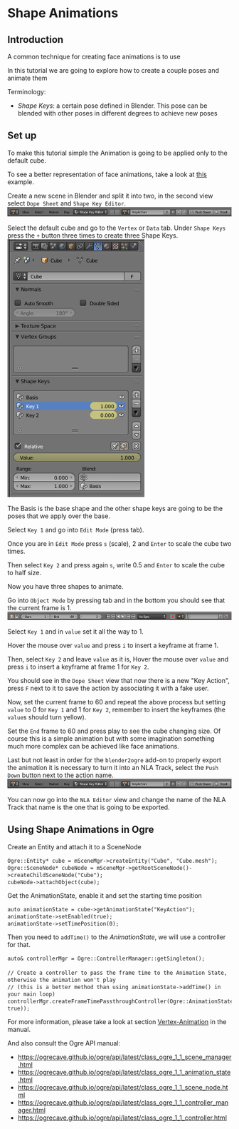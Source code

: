 
# Shape Animations

## Introduction
A common technique for creating face animations is to use 

In this tutorial we are going to explore how to create a couple poses and animate them

Terminology:
 - *Shape Keys*: a certain pose defined in Blender. This pose can be blended with other poses in different degrees to achieve new poses

## Set up
To make this tutorial simple the Animation is going to be applied only to the default cube.

To see a better representation of face animations, take a look at [this](examples/shape-animation.blend) example.

Create a new scene in Blender and split it into two, in the second view select `Dope Sheet` and `Shape Key Editor`.
![shape-animations1.png](images/shape-animations1.png)

Select the default cube and go to the `Vertex` or `Data` tab. Under `Shape Keys` press the `+` button three times to create three Shape Keys.
![shape-animations2.png](images/shape-animations2.png)

The Basis is the base shape and the other shape keys are going to be the poses that we apply over the base.

Select `Key 1` and go into `Edit Mode` (press tab).

Once you are in `Edit Mode` press `s` (scale), 2 and `Enter` to scale the cube two times.

Then select `Key 2` and press again `s`, write 0.5 and `Enter` to scale the cube to half size.

Now you have three shapes to animate.

Go into `Object Mode` by pressing tab and in the bottom you should see that the current frame is 1.
![shape-animations3.png](images/shape-animations3.png)

Select `Key 1` and in `value` set it all the way to 1.

Hover the mouse over `value` and press `i` to insert a keyframe at frame 1.

Then, select `Key 2` and leave `value` as it is, Hover the mouse over `value` and press `i` to insert a keyframe at frame 1 for `Key 2`.

You should see in the `Dope Sheet` view that now there is a new "Key Action", press `F` next to it to save the action by associating it with a fake user.

Now, set the current frame to 60 and repeat the above process but setting `value` to 0 for `Key 1` and 1 for `Key 2`, remember to insert the keyframes (the `value`s should turn yellow).

Set the `End` frame to 60 and press play to see the cube changing size. Of course this is a simple animation but with some imagination something much more complex can be achieved like face animations.

Last but not least in order for the `blender2ogre` add-on to properly export the animation it is necessary to turn it into an NLA Track, select the `Push Down` button next to the action name.
![shape-animations1.png](images/shape-animations1.png)

You can now go into the `NLA Editor` view and change the name of the NLA Track that name is the one that is going to be exported.

## Using Shape Animations in Ogre
Create an Entity and attach it to a SceneNode
```
Ogre::Entity* cube = mSceneMgr->createEntity("Cube", "Cube.mesh");
Ogre::SceneNode* cubeNode = mSceneMgr->getRootSceneNode()->createChildSceneNode("Cube");
cubeNode->attachObject(cube);
```

Get the AnimationState, enable it and set the starting time position
```
auto animationState = cube->getAnimationState("KeyAction");
animationState->setEnabled(true);
animationState->setTimePosition(0);
```

Then you need to `addTime()` to the *AnimationState*, we will use a controller for that.
```
auto& controllerMgr = Ogre::ControllerManager::getSingleton();

// Create a controller to pass the frame time to the Animation State, otherwise the animation won't play
// (this is a better method than using animationState->addTime() in your main loop)
controllerMgr.createFrameTimePassthroughController(Ogre::AnimationStateControllerValue::create(animationState, true));
```

For more information, please take a look at section [Vertex-Animation](https://ogrecave.github.io/ogre/api/latest/_animation.html#Vertex-Animation) in the manual.

And also consult the Ogre API manual:
 - https://ogrecave.github.io/ogre/api/latest/class_ogre_1_1_scene_manager.html
 - https://ogrecave.github.io/ogre/api/latest/class_ogre_1_1_animation_state.html
 - https://ogrecave.github.io/ogre/api/latest/class_ogre_1_1_scene_node.html
 - https://ogrecave.github.io/ogre/api/latest/class_ogre_1_1_controller_manager.html
 - https://ogrecave.github.io/ogre/api/latest/class_ogre_1_1_controller.html

